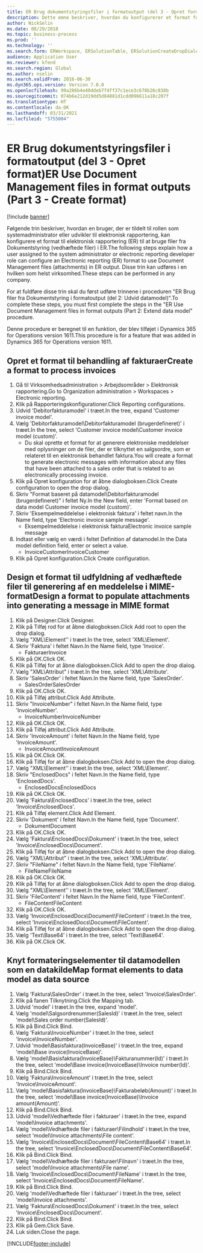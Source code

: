 ```yaml
---
title: ER Brug dokumentstyringsfiler i formatoutput (del 3 - Opret format)
description: Dette emne beskriver, hvordan du konfigurerer et format for elektronisk rapportering til at bruge dokumentstyringsfiler i ER-output. (Del 3)
author: NickSelin
ms.date: 08/29/2018
ms.topic: business-process
ms.prod: ''
ms.technology: ''
ms.search.form: ERWorkspace, ERSolutionTable, ERSolutionCreateDropDialog, EROperationDesigner, ERComponentTypeDropDialog
audience: Application User
ms.reviewer: kfend
ms.search.region: Global
ms.author: nselin
ms.search.validFrom: 2016-06-30
ms.dyn365.ops.version: Version 7.0.0
ms.openlocfilehash: 99a286b4e40ddeb7f4ff37c1ece3c678b26c838b
ms.sourcegitcommit: 074b6e212d19dd5d84881d1cdd096611a18c207f
ms.translationtype: HT
ms.contentlocale: da-DK
ms.lasthandoff: 03/31/2021
ms.locfileid: "5755004"
---
```

# <a name="er-use-document-management-files-in-format-outputs-part-3---create-format"></a><span data-ttu-id="bfb69-104">ER Brug dokumentstyringsfiler i formatoutput (del 3 - Opret format)</span><span class="sxs-lookup"><span data-stu-id="bfb69-104">ER Use Document Management files in format outputs (Part 3 - Create format)</span></span>

[!include [banner](../../includes/banner.md)]

<span data-ttu-id="bfb69-105">Følgende trin beskriver, hvordan en bruger, der er tildelt til rollen som systemadministrator eller udvikler til elektronisk rapportering, kan konfigurere et format til elektronisk rapportering (ER) til at bruge filer fra Dokumentstyring (vedhæftede filer) i ER.</span><span class="sxs-lookup"><span data-stu-id="bfb69-105">The following steps explain how a user assigned to the system administrator or electronic reporting developer role can configure an Electronic reporting (ER) format to use Document Management files (attachments) in ER output.</span></span> <span data-ttu-id="bfb69-106">Disse trin kan udføres i en hvilken som helst virksomhed.</span><span class="sxs-lookup"><span data-stu-id="bfb69-106">These steps can be performed in any company.</span></span>

<span data-ttu-id="bfb69-107">For at fuldføre disse trin skal du først udføre trinnene i proceduren "ER Brug filer fra Dokumentstyring i formatoutput (del 2: Udvid datamodel)".</span><span class="sxs-lookup"><span data-stu-id="bfb69-107">To complete these steps, you must first complete the steps in the "ER Use Document Management files in format outputs (Part 2: Extend data model" procedure.</span></span>

<span data-ttu-id="bfb69-108">Denne procedure er beregnet til en funktion, der blev tilføjet i Dynamics 365 for Operations version 1611.</span><span class="sxs-lookup"><span data-stu-id="bfb69-108">This procedure is for a feature that was added in Dynamics 365 for Operations version 1611.</span></span>


## <a name="create-a-format-to-process-invoices"></a><span data-ttu-id="bfb69-109">Opret et format til behandling af fakturaer</span><span class="sxs-lookup"><span data-stu-id="bfb69-109">Create a format to process invoices</span></span>
1. <span data-ttu-id="bfb69-110">Gå til Virksomhedsadministration > Arbejdsområder > Elektronisk rapportering.</span><span class="sxs-lookup"><span data-stu-id="bfb69-110">Go to Organization administration > Workspaces > Electronic reporting.</span></span>
2. <span data-ttu-id="bfb69-111">Klik på Rapporteringskonfigurationer.</span><span class="sxs-lookup"><span data-stu-id="bfb69-111">Click Reporting configurations.</span></span>
3. <span data-ttu-id="bfb69-112">Udvid 'Debitorfakturamodel' i træet.</span><span class="sxs-lookup"><span data-stu-id="bfb69-112">In the tree, expand 'Customer invoice model'.</span></span>
4. <span data-ttu-id="bfb69-113">Vælg 'Debitorfakturamodel\Debitorfakturamodel (brugerdefineret)' i træet.</span><span class="sxs-lookup"><span data-stu-id="bfb69-113">In the tree, select 'Customer invoice model\Customer invoice model (custom)'.</span></span>
    * <span data-ttu-id="bfb69-114">Du skal oprette et format for at generere elektroniske meddelelser med oplysninger om de filer, der er tilknyttet en salgsordre, som er relateret til en elektronisk behandlet faktura.</span><span class="sxs-lookup"><span data-stu-id="bfb69-114">You will create a format to generate electronic messages with information about any files that have been attached to a sales order that is related to an electronically processing invoice.</span></span>  
5. <span data-ttu-id="bfb69-115">Klik på Opret konfiguration for at åbne dialogboksen.</span><span class="sxs-lookup"><span data-stu-id="bfb69-115">Click Create configuration to open the drop dialog.</span></span>
6. <span data-ttu-id="bfb69-116">Skriv "Format baseret på datamodel\Debitorfakturamodel (brugerdefineret)" i feltet Ny.</span><span class="sxs-lookup"><span data-stu-id="bfb69-116">In the New field, enter 'Format based on data model Customer invoice model (custom)'.</span></span>
7. <span data-ttu-id="bfb69-117">Skriv 'Eksempelmeddelelse i elektronisk faktura' i feltet navn.</span><span class="sxs-lookup"><span data-stu-id="bfb69-117">In the Name field, type 'Electronic invoice sample message'.</span></span>
    * <span data-ttu-id="bfb69-118">Eksempelmeddelelse i elektronisk faktura</span><span class="sxs-lookup"><span data-stu-id="bfb69-118">Electronic invoice sample message</span></span>  
8. <span data-ttu-id="bfb69-119">Indtast eller vælg en værdi i feltet Definition af datamodel.</span><span class="sxs-lookup"><span data-stu-id="bfb69-119">In the Data model definition field, enter or select a value.</span></span>
    * <span data-ttu-id="bfb69-120">InvoiceCustomer</span><span class="sxs-lookup"><span data-stu-id="bfb69-120">InvoiceCustomer</span></span>  
9. <span data-ttu-id="bfb69-121">Klik på Opret konfiguration.</span><span class="sxs-lookup"><span data-stu-id="bfb69-121">Click Create configuration.</span></span>

## <a name="design-a-format-to-populate-attachments-into-generating-a-message-in-mime-format"></a><span data-ttu-id="bfb69-122">Design et format til udfyldning af vedhæftede filer til generering af en meddelelse i MIME-format</span><span class="sxs-lookup"><span data-stu-id="bfb69-122">Design a format to populate attachments into generating a message in MIME format</span></span>
1. <span data-ttu-id="bfb69-123">Klik på Designer.</span><span class="sxs-lookup"><span data-stu-id="bfb69-123">Click Designer.</span></span>
2. <span data-ttu-id="bfb69-124">Klik på Tilføj rod for at åbne dialogboksen.</span><span class="sxs-lookup"><span data-stu-id="bfb69-124">Click Add root to open the drop dialog.</span></span>
3. <span data-ttu-id="bfb69-125">Vælg "XML\Element'' i træet.</span><span class="sxs-lookup"><span data-stu-id="bfb69-125">In the tree, select 'XML\Element'.</span></span>
4. <span data-ttu-id="bfb69-126">Skriv 'Faktura' i feltet Navn.</span><span class="sxs-lookup"><span data-stu-id="bfb69-126">In the Name field, type 'Invoice'.</span></span>
    * <span data-ttu-id="bfb69-127">Fakturaer</span><span class="sxs-lookup"><span data-stu-id="bfb69-127">Invoice</span></span>  
5. <span data-ttu-id="bfb69-128">Klik på OK.</span><span class="sxs-lookup"><span data-stu-id="bfb69-128">Click OK.</span></span>
6. <span data-ttu-id="bfb69-129">Klik på Tilføj for at åbne dialogboksen.</span><span class="sxs-lookup"><span data-stu-id="bfb69-129">Click Add to open the drop dialog.</span></span>
7. <span data-ttu-id="bfb69-130">Vælg "XML\Attribut" i træet.</span><span class="sxs-lookup"><span data-stu-id="bfb69-130">In the tree, select 'XML\Attribute'.</span></span>
8. <span data-ttu-id="bfb69-131">Skriv 'SalesOrder' i feltet Navn.</span><span class="sxs-lookup"><span data-stu-id="bfb69-131">In the Name field, type 'SalesOrder'.</span></span>
    * <span data-ttu-id="bfb69-132">SalesOrder</span><span class="sxs-lookup"><span data-stu-id="bfb69-132">SalesOrder</span></span>  
9. <span data-ttu-id="bfb69-133">Klik på OK.</span><span class="sxs-lookup"><span data-stu-id="bfb69-133">Click OK.</span></span>
10. <span data-ttu-id="bfb69-134">Klik på Tilføj attribut.</span><span class="sxs-lookup"><span data-stu-id="bfb69-134">Click Add Attribute.</span></span>
11. <span data-ttu-id="bfb69-135">Skriv "InvoiceNumber" i feltet Navn.</span><span class="sxs-lookup"><span data-stu-id="bfb69-135">In the Name field, type 'InvoiceNumber'.</span></span>
    * <span data-ttu-id="bfb69-136">InvoiceNumber</span><span class="sxs-lookup"><span data-stu-id="bfb69-136">InvoiceNumber</span></span>  
12. <span data-ttu-id="bfb69-137">Klik på OK.</span><span class="sxs-lookup"><span data-stu-id="bfb69-137">Click OK.</span></span>
13. <span data-ttu-id="bfb69-138">Klik på Tilføj attribut.</span><span class="sxs-lookup"><span data-stu-id="bfb69-138">Click Add Attribute.</span></span>
14. <span data-ttu-id="bfb69-139">Skriv 'InvoiceAmount' i feltet Navn.</span><span class="sxs-lookup"><span data-stu-id="bfb69-139">In the Name field, type 'InvoiceAmount'.</span></span>
    * <span data-ttu-id="bfb69-140">InvoiceAmount</span><span class="sxs-lookup"><span data-stu-id="bfb69-140">InvoiceAmount</span></span>  
15. <span data-ttu-id="bfb69-141">Klik på OK.</span><span class="sxs-lookup"><span data-stu-id="bfb69-141">Click OK.</span></span>
16. <span data-ttu-id="bfb69-142">Klik på Tilføj for at åbne dialogboksen.</span><span class="sxs-lookup"><span data-stu-id="bfb69-142">Click Add to open the drop dialog.</span></span>
17. <span data-ttu-id="bfb69-143">Vælg "XML\Element'' i træet.</span><span class="sxs-lookup"><span data-stu-id="bfb69-143">In the tree, select 'XML\Element'.</span></span>
18. <span data-ttu-id="bfb69-144">Skriv "EnclosedDocs" i feltet Navn.</span><span class="sxs-lookup"><span data-stu-id="bfb69-144">In the Name field, type 'EnclosedDocs'.</span></span>
    * <span data-ttu-id="bfb69-145">EnclosedDocs</span><span class="sxs-lookup"><span data-stu-id="bfb69-145">EnclosedDocs</span></span>  
19. <span data-ttu-id="bfb69-146">Klik på OK.</span><span class="sxs-lookup"><span data-stu-id="bfb69-146">Click OK.</span></span>
20. <span data-ttu-id="bfb69-147">Vælg 'Faktura\EnclosedDocs' i træet.</span><span class="sxs-lookup"><span data-stu-id="bfb69-147">In the tree, select 'Invoice\EnclosedDocs'.</span></span>
21. <span data-ttu-id="bfb69-148">Klik på Tilføj element.</span><span class="sxs-lookup"><span data-stu-id="bfb69-148">Click Add Element.</span></span>
22. <span data-ttu-id="bfb69-149">Skriv 'Dokument' i feltet Navn.</span><span class="sxs-lookup"><span data-stu-id="bfb69-149">In the Name field, type 'Document'.</span></span>
    * <span data-ttu-id="bfb69-150">Dokument</span><span class="sxs-lookup"><span data-stu-id="bfb69-150">Document</span></span>  
23. <span data-ttu-id="bfb69-151">Klik på OK.</span><span class="sxs-lookup"><span data-stu-id="bfb69-151">Click OK.</span></span>
24. <span data-ttu-id="bfb69-152">Vælg 'Faktura\EnclosedDocs\Dokument' i træet.</span><span class="sxs-lookup"><span data-stu-id="bfb69-152">In the tree, select 'Invoice\EnclosedDocs\Document'.</span></span>
25. <span data-ttu-id="bfb69-153">Klik på Tilføj for at åbne dialogboksen.</span><span class="sxs-lookup"><span data-stu-id="bfb69-153">Click Add to open the drop dialog.</span></span>
26. <span data-ttu-id="bfb69-154">Vælg "XML\Attribut" i træet.</span><span class="sxs-lookup"><span data-stu-id="bfb69-154">In the tree, select 'XML\Attribute'.</span></span>
27. <span data-ttu-id="bfb69-155">Skriv "FileName" i feltet Navn.</span><span class="sxs-lookup"><span data-stu-id="bfb69-155">In the Name field, type 'FileName'.</span></span>
    * <span data-ttu-id="bfb69-156">FileName</span><span class="sxs-lookup"><span data-stu-id="bfb69-156">FileName</span></span>  
28. <span data-ttu-id="bfb69-157">Klik på OK.</span><span class="sxs-lookup"><span data-stu-id="bfb69-157">Click OK.</span></span>
29. <span data-ttu-id="bfb69-158">Klik på Tilføj for at åbne dialogboksen.</span><span class="sxs-lookup"><span data-stu-id="bfb69-158">Click Add to open the drop dialog.</span></span>
30. <span data-ttu-id="bfb69-159">Vælg "XML\Element'' i træet.</span><span class="sxs-lookup"><span data-stu-id="bfb69-159">In the tree, select 'XML\Element'.</span></span>
31. <span data-ttu-id="bfb69-160">Skriv 'FileContent' i feltet Navn.</span><span class="sxs-lookup"><span data-stu-id="bfb69-160">In the Name field, type 'FileContent'.</span></span>
    * <span data-ttu-id="bfb69-161">FileContent</span><span class="sxs-lookup"><span data-stu-id="bfb69-161">FileContent</span></span>  
32. <span data-ttu-id="bfb69-162">Klik på OK.</span><span class="sxs-lookup"><span data-stu-id="bfb69-162">Click OK.</span></span>
33. <span data-ttu-id="bfb69-163">Vælg 'Invoice\EnclosedDocs\Document\FileContent' i træet.</span><span class="sxs-lookup"><span data-stu-id="bfb69-163">In the tree, select 'Invoice\EnclosedDocs\Document\FileContent'.</span></span>
34. <span data-ttu-id="bfb69-164">Klik på Tilføj for at åbne dialogboksen.</span><span class="sxs-lookup"><span data-stu-id="bfb69-164">Click Add to open the drop dialog.</span></span>
35. <span data-ttu-id="bfb69-165">Vælg 'Text\Base64' i træet.</span><span class="sxs-lookup"><span data-stu-id="bfb69-165">In the tree, select 'Text\Base64'.</span></span>
36. <span data-ttu-id="bfb69-166">Klik på OK.</span><span class="sxs-lookup"><span data-stu-id="bfb69-166">Click OK.</span></span>

## <a name="map-format-elements-to-data-model-as-data-source"></a><span data-ttu-id="bfb69-167">Knyt formateringselementer til datamodellen som en datakilde</span><span class="sxs-lookup"><span data-stu-id="bfb69-167">Map format elements to data model as data source</span></span>
1. <span data-ttu-id="bfb69-168">Vælg 'Faktura\SalesOrder' i træet.</span><span class="sxs-lookup"><span data-stu-id="bfb69-168">In the tree, select 'Invoice\SalesOrder'.</span></span>
2. <span data-ttu-id="bfb69-169">Klik på fanen Tilknytning.</span><span class="sxs-lookup"><span data-stu-id="bfb69-169">Click the Mapping tab.</span></span>
3. <span data-ttu-id="bfb69-170">Udvid 'model' i træet.</span><span class="sxs-lookup"><span data-stu-id="bfb69-170">In the tree, expand 'model'.</span></span>
4. <span data-ttu-id="bfb69-171">Vælg 'model\Salgsordrenummer(SalesId)' i træet.</span><span class="sxs-lookup"><span data-stu-id="bfb69-171">In the tree, select 'model\Sales order number(SalesId)'.</span></span>
5. <span data-ttu-id="bfb69-172">Klik på Bind.</span><span class="sxs-lookup"><span data-stu-id="bfb69-172">Click Bind.</span></span>
6. <span data-ttu-id="bfb69-173">Vælg 'Faktura\InvoiceNumber' i træet.</span><span class="sxs-lookup"><span data-stu-id="bfb69-173">In the tree, select 'Invoice\InvoiceNumber'.</span></span>
7. <span data-ttu-id="bfb69-174">Udvid 'model\Basisfaktura(InvoiceBase)' i træet.</span><span class="sxs-lookup"><span data-stu-id="bfb69-174">In the tree, expand 'model\Base invoice(InvoiceBase)'.</span></span>
8. <span data-ttu-id="bfb69-175">Vælg 'model\Basisfaktura(InvoiceBase)\Fakturanummer(Id)' i træet.</span><span class="sxs-lookup"><span data-stu-id="bfb69-175">In the tree, select 'model\Base invoice(InvoiceBase)\Invoice number(Id)'.</span></span>
9. <span data-ttu-id="bfb69-176">Klik på Bind.</span><span class="sxs-lookup"><span data-stu-id="bfb69-176">Click Bind.</span></span>
10. <span data-ttu-id="bfb69-177">Vælg 'Faktura\InvoiceAmount' i træet.</span><span class="sxs-lookup"><span data-stu-id="bfb69-177">In the tree, select 'Invoice\InvoiceAmount'.</span></span>
11. <span data-ttu-id="bfb69-178">Vælg 'model\Basisfaktura(InvoiceBase)\Fakturabeløb(Amount)' i træet.</span><span class="sxs-lookup"><span data-stu-id="bfb69-178">In the tree, select 'model\Base invoice(InvoiceBase)\Invoice amount(Amount)'.</span></span>
12. <span data-ttu-id="bfb69-179">Klik på Bind.</span><span class="sxs-lookup"><span data-stu-id="bfb69-179">Click Bind.</span></span>
13. <span data-ttu-id="bfb69-180">Udvid 'model\Vedhæftede filer i fakturaer' i træet.</span><span class="sxs-lookup"><span data-stu-id="bfb69-180">In the tree, expand 'model\Invoice attachments'.</span></span>
14. <span data-ttu-id="bfb69-181">Vælg 'model\Vedhæftede filer i fakturaer\Filindhold' i træet.</span><span class="sxs-lookup"><span data-stu-id="bfb69-181">In the tree, select 'model\Invoice attachments\File content'.</span></span>
15. <span data-ttu-id="bfb69-182">Vælg 'Invoice\EnclosedDocs\Document\FileContent\Base64' i træet.</span><span class="sxs-lookup"><span data-stu-id="bfb69-182">In the tree, select 'Invoice\EnclosedDocs\Document\FileContent\Base64'.</span></span>
16. <span data-ttu-id="bfb69-183">Klik på Bind.</span><span class="sxs-lookup"><span data-stu-id="bfb69-183">Click Bind.</span></span>
17. <span data-ttu-id="bfb69-184">Vælg 'model\Vedhæftede filer i fakturaer\Filnavn' i træet.</span><span class="sxs-lookup"><span data-stu-id="bfb69-184">In the tree, select 'model\Invoice attachments\File name'.</span></span>
18. <span data-ttu-id="bfb69-185">Vælg 'Invoice\EnclosedDocs\Document\FileName' i træet.</span><span class="sxs-lookup"><span data-stu-id="bfb69-185">In the tree, select 'Invoice\EnclosedDocs\Document\FileName'.</span></span>
19. <span data-ttu-id="bfb69-186">Klik på Bind.</span><span class="sxs-lookup"><span data-stu-id="bfb69-186">Click Bind.</span></span>
20. <span data-ttu-id="bfb69-187">Vælg 'model\Vedhæftede filer i fakturaer' i træet.</span><span class="sxs-lookup"><span data-stu-id="bfb69-187">In the tree, select 'model\Invoice attachments'.</span></span>
21. <span data-ttu-id="bfb69-188">Vælg 'Faktura\EnclosedDocs\Dokument' i træet.</span><span class="sxs-lookup"><span data-stu-id="bfb69-188">In the tree, select 'Invoice\EnclosedDocs\Document'.</span></span>
22. <span data-ttu-id="bfb69-189">Klik på Bind.</span><span class="sxs-lookup"><span data-stu-id="bfb69-189">Click Bind.</span></span>
23. <span data-ttu-id="bfb69-190">Klik på Gem.</span><span class="sxs-lookup"><span data-stu-id="bfb69-190">Click Save.</span></span>
24. <span data-ttu-id="bfb69-191">Luk siden.</span><span class="sxs-lookup"><span data-stu-id="bfb69-191">Close the page.</span></span>



[!INCLUDE[footer-include](../../../../includes/footer-banner.md)]